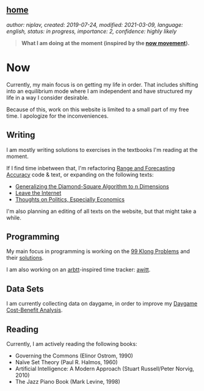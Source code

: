 [home](./index.md)
------------------

*author: niplav, created: 2019-07-24, modified: 2021-03-09, language: english, status: in progress, importance: 2, confidence: highly likely*

> __What I am doing at the moment (inspired by the
> [now movement](https://nownownow.com/about)).__

Now
===

Currently, my main focus is on getting my life in order. That includes
shifting into an equilibrium mode where I am independent and have
structured my life in a way I consider desirable.

Because of this, work on this website is limited to a small part of my
free time. I apologize for the inconveniences.

Writing
-------

I am mostly writing solutions to exercises in the textbooks I'm reading
at the moment.

If I find time inbetween that, I'm refactoring [Range and Forecasting
Accuracy](./range_and_forecasting_accuracy.md) code & text, or expanding
on the following texts:

* [Generalizing the Diamond-Square Algorithm to n Dimensions](./generalizing_diamond_square.html)
* [Leave the Internet](./leave_the_internet.html)
* [Thoughts on Politics, Especially Economics](./thoughts_on_politics_especially_economics.html)

I'm also planning an editing of all texts on the website, but that might
take a while.

Programming
-----------

My main focus in programming is working on the [99
Klong Problems](./99_klong_problems.html) and their
[solutions](./99_problems_klong_solution.html).

I am also working on an [arbtt](https://arbtt.nomeata.de/)-inspired time
tracker: [awitt](https://github.com/niplav/awitt).

Data Sets
---------

I am currently collecting data on daygame, in order to improve my
[Daygame Cost-Benefit Analysis](./daygame_cost_benefit.html).

Reading
-------

Currently, I am actively reading the following books:

* Governing the Commons (Elinor Ostrom, 1990)
* Naïve Set Theory (Paul R. Halmos, 1960)
* Artificial Intelligence: A Modern Approach (Stuart Russell/Peter Norvig, 2010)
* The Jazz Piano Book (Mark Levine, 1998)

